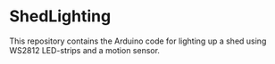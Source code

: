 # ShedLighting

This repository contains the Arduino code for lighting up a shed using WS2812 LED-strips and a motion sensor.
